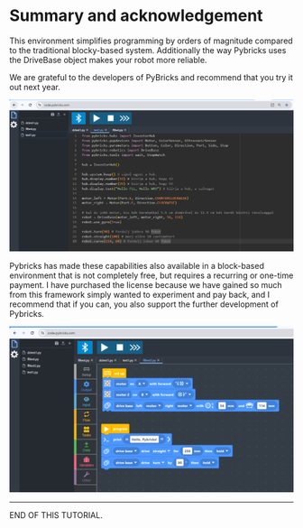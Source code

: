 # Summary and acknowledgement

This environment simplifies programming by orders of magnitude compared to the traditional blocky-based system. Additionally the way Pybricks uses the DriveBase object makes your robot more reliable.

We are grateful to the developers of PyBricks and recommend that you try it out next year.

![image starter program](img/pybricks1.png)

Pybricks has made these capabilities also available in a block-based environment that is not completely free, but requires a recurring or one-time payment. I have purchased the license because we have gained so much from this framework simply wanted to experiment and pay back, and I recommend that if you can, you also support the further development of Pybricks.

![image block based IDE](img/pybricks2.png)

---
END OF THIS TUTORIAL.
